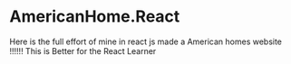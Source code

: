 # AmericanHome.React
Here is the full effort of mine in react js made a American homes website !!!!!!
This is Better for the React Learner
